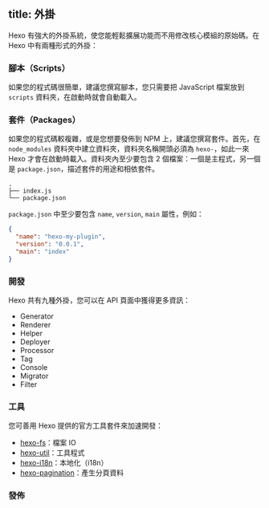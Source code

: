 title: 外掛
---
Hexo 有強大的外掛系統，使您能輕鬆擴展功能而不用修改核心模組的原始碼。在 Hexo 中有兩種形式的外掛：

### 腳本（Scripts）

如果您的程式碼很簡單，建議您撰寫腳本，您只需要把 JavaScript 檔案放到 `scripts` 資料夾，在啟動時就會自動載入。

### 套件（Packages）

如果您的程式碼較複雜，或是您想要發佈到 NPM 上，建議您撰寫套件。首先，在 `node_modules` 資料夾中建立資料夾，資料夾名稱開頭必須為 `hexo-`，如此一來 Hexo 才會在啟動時載入。資料夾內至少要包含 2 個檔案：一個是主程式，另一個是 `package.json`，描述套件的用途和相依套件。

``` plain
.
├── index.js
└── package.json
```

`package.json` 中至少要包含 `name`, `version`, `main` 屬性，例如：

``` json package.json
{
  "name": "hexo-my-plugin",
  "version": "0.0.1",
  "main": "index"
}
```

### 開發

Hexo 共有九種外掛，您可以在 API 頁面中獲得更多資訊：

- Generator
- Renderer
- Helper
- Deployer
- Processor
- Tag
- Console
- Migrator
- Filter

### 工具

您可善用 Hexo 提供的官方工具套件來加速開發：

- [hexo-fs]：檔案 IO
- [hexo-util]：工具程式
- [hexo-i18n]：本地化（i18n）
- [hexo-pagination]：產生分頁資料

### 發佈

[hexo-fs]: https://github.com/hexojs/fs
[hexo-util]: https://github.com/hexojs/util
[hexo-i18n]: https://github.com/hexojs/i18n
[hexo-pagination]: https://github.com/hexojs/hexo-pagination